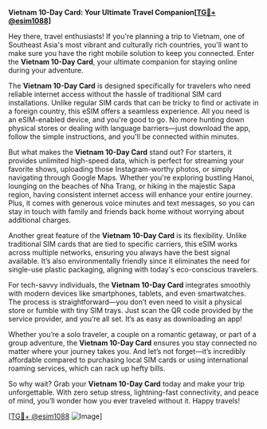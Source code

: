 **Vietnam 10-Day Card: Your Ultimate Travel Companion[[TG💪+ @esim1088](https://t.me/s/esim1088)]**

Hey there, travel enthusiasts! If you're planning a trip to Vietnam, one of Southeast Asia's most vibrant and culturally rich countries, you'll want to make sure you have the right mobile solution to keep you connected. Enter the **Vietnam 10-Day Card**, your ultimate companion for staying online during your adventure.

The **Vietnam 10-Day Card** is designed specifically for travelers who need reliable internet access without the hassle of traditional SIM card installations. Unlike regular SIM cards that can be tricky to find or activate in a foreign country, this eSIM offers a seamless experience. All you need is an eSIM-enabled device, and you're good to go. No more hunting down physical stores or dealing with language barriers—just download the app, follow the simple instructions, and you'll be connected within minutes.

But what makes the **Vietnam 10-Day Card** stand out? For starters, it provides unlimited high-speed data, which is perfect for streaming your favorite shows, uploading those Instagram-worthy photos, or simply navigating through Google Maps. Whether you're exploring bustling Hanoi, lounging on the beaches of Nha Trang, or hiking in the majestic Sapa region, having consistent internet access will enhance your entire journey. Plus, it comes with generous voice minutes and text messages, so you can stay in touch with family and friends back home without worrying about additional charges.

Another great feature of the **Vietnam 10-Day Card** is its flexibility. Unlike traditional SIM cards that are tied to specific carriers, this eSIM works across multiple networks, ensuring you always have the best signal available. It’s also environmentally friendly since it eliminates the need for single-use plastic packaging, aligning with today's eco-conscious travelers.

For tech-savvy individuals, the **Vietnam 10-Day Card** integrates smoothly with modern devices like smartphones, tablets, and even smartwatches. The process is straightforward—you don’t even need to visit a physical store or fumble with tiny SIM trays. Just scan the QR code provided by the service provider, and you’re all set. It’s as easy as downloading an app!

Whether you’re a solo traveler, a couple on a romantic getaway, or part of a group adventure, the **Vietnam 10-Day Card** ensures you stay connected no matter where your journey takes you. And let’s not forget—it’s incredibly affordable compared to purchasing local SIM cards or using international roaming services, which can rack up hefty bills.

So why wait? Grab your **Vietnam 10-Day Card** today and make your trip unforgettable. With zero setup stress, lightning-fast connectivity, and peace of mind, you’ll wonder how you ever traveled without it. Happy travels!

[[TG💪+ @esim1088](https://t.me/s/esim1088) ![Image](https://i.postimg.cc/Y0z9fWf4/image.png)]